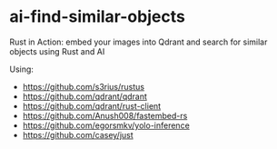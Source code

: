 # ai-find-similar-objects

Rust in Action: embed your images into Qdrant and search for similar objects using Rust and AI

Using:

- https://github.com/s3rius/rustus
- https://github.com/qdrant/qdrant
- https://github.com/qdrant/rust-client
- https://github.com/Anush008/fastembed-rs
- https://github.com/egorsmkv/yolo-inference
- https://github.com/casey/just
